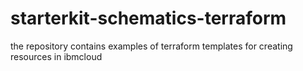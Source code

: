 # starterkit-schematics-terraform
the repository contains examples of terraform templates for creating resources in ibmcloud